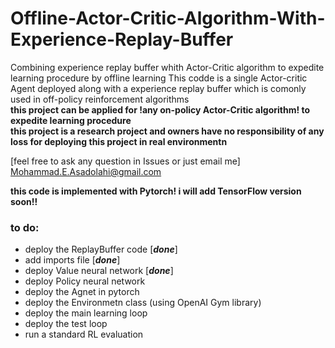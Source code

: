 # Offline-Actor-Critic-Algorithm-With-Experience-Replay-Buffer
Combining experience replay buffer whith Actor-Critic algorithm to expedite learning procedure by offline learning
This codde is a single Actor-critic Agent deployed along with a experience replay buffer which is comonly used in off-policy reinforcement algorithms  
**this project can be applied for !any on-policy Actor-Critic algorithm! to expedite learning procedure**   
**this project is a research project and owners have no responsibility of any loss for deploying this project in real environmentn**   

[feel free to ask any question in Issues or just email me]  
Mohammad.E.Asadolahi@gmail.com
  
  
**this code is implemented with Pytorch! i will add TensorFlow version soon!!**
### to do:  
* deploy the ReplayBuffer code   [***done***]
* add imports file   [***done***]
* deploy Value neural network [***done***]
* deploy Policy neural network
* deploy the Agnet in pytorch 
* deploy the Environmetn class (using OpenAI Gym library) 
* deploy the main learning loop
* deploy the test loop
* run a standard RL evaluation 
